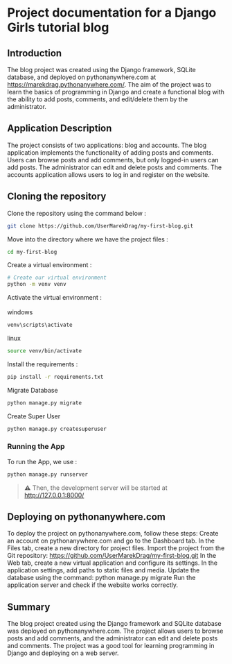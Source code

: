 # Project documentation for a Django Girls tutorial blog

## Introduction
The blog project was created using the Django framework, SQLite database, and deployed on pythonanywhere.com at https://marekdrag.pythonanywhere.com/. The aim of the project was to learn the basics of programming in Django and create a functional blog with the ability to add posts, comments, and edit/delete them by the administrator.

## Application Description
The project consists of two applications: blog and accounts. The blog application implements the functionality of adding posts and comments. Users can browse posts and add comments, but only logged-in users can add posts. The administrator can edit and delete posts and comments. The accounts application allows users to log in and register on the website.

## Cloning the repository

Clone the repository using the command below :
```bash
git clone https://github.com/UserMarekDrag/my-first-blog.git
```

Move into the directory where we have the project files : 
```bash
cd my-first-blog
```

Create a virtual environment :
```bash
# Create our virtual environment
python -m venv venv
```

Activate the virtual environment : <br><br>
windows
```bash
venv\scripts\activate
```
linux
```bash
source venv/bin/activate
```

Install the requirements :
```bash
pip install -r requirements.txt
```

Migrate Database
```bash
python manage.py migrate
```

Create Super User
```bash
python manage.py createsuperuser
```

### Running the App

To run the App, we use :
```bash
python manage.py runserver
```
> ⚠ Then, the development server will be started at http://127.0.0.1:8000/

## Deploying on pythonanywhere.com
To deploy the project on pythonanywhere.com, follow these steps:
Create an account on pythonanywhere.com and go to the Dashboard tab.
In the Files tab, create a new directory for project files.
Import the project from the Git repository: https://github.com/UserMarekDrag/my-first-blog.git
In the Web tab, create a new virtual application and configure its settings.
In the application settings, add paths to static files and media.
Update the database using the command: python manage.py migrate
Run the application server and check if the website works correctly.

## Summary
The blog project created using the Django framework and SQLite database was deployed on pythonanywhere.com. The project allows users to browse posts and add comments, and the administrator can edit and delete posts and comments. The project was a good tool for learning programming in Django and deploying on a web server.